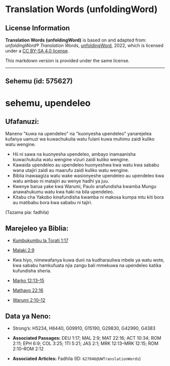 # Translation Words (unfoldingWord)

## License Information

**Translation Words (unfoldingWord)** is based on and adapted from: _unfoldingWord® Translation Words_, [unfoldingWord](https://unfoldingword.org/utw), 2022, which is licensed under a [CC BY-SA 4.0 license](https://creativecommons.org/licenses/by-sa/4.0/legalcode.en).

This markdown version is provided under the same license.



--------------------------------

## Sehemu (id: 575627)

sehemu, upendeleo
=================

Ufafanuzi:
----------

Maneno "kuwa na upendeleo" na "kuonyesha upendeleo" yanarejelea kufanya uamuzi wa kuwachukulia watu fulani kuwa muhimu zaidi kuliko watu wengine.

* Hii ni sawa na kuonyesha upendeleo, ambayo inamaanisha kuwachukulia watu wengine vizuri zaidi kuliko wengine.
* Kawaida upendeleo au upendeleo huonyeshwa kwa watu kwa sababu wana utajiri zaidi au maarufu zaidi kuliko watu wengine.
* Biblia inawaagiza watu wake wasionyeshe upendeleo au upendeleo kwa watu ambao ni matajiri au wenye hadhi ya juu.
* Kwenye barua yake kwa Warumi, Paulo anafundisha kwamba Mungu anawahukumu watu kwa haki na bila upendeleo.
* Kitabu cha Yakobo kinafundisha kwamba ni makosa kumpa mtu kiti bora au matibabu bora kwa sababu ni tajiri.

(Tazama pia: fadhila)

Marejeleo ya Biblia:
--------------------

* [Kumbukumbu la Torati 1:17](https://ref.ly/Deut1:17)
* [Malaki 2:9](https://ref.ly/Mal2:9)
* Kwa hiyo, nimewafanya kuwa duni na kudharauliwa mbele ya watu wote, kwa sababu hamkufuata njia zangu bali mmekuwa na upendeleo katika kufundisha sheria.
* [Marko 12:13–15](https://ref.ly/Mark12:13-Mark12:15)

* [Mathayo 22:16](https://ref.ly/Matt22:16)
* [Warumi 2:10–12](https://ref.ly/Rom2:10-Rom2:12)

Data ya Neno:
-------------

* Strong’s: H5234, H6440, G09910, G15190, G29830, G42990, G4383

* **Associated Passages:** DEU 1:17; MAL 2:9; MAT 22:16; ACT 10:34; ROM 2:11; EPH 6:9; COL 3:25; 1TI 5:21; JAS 2:1; MRK 12:13–MRK 12:15; ROM 2:10–ROM 2:12
* **Associated Articles:** Fadhila (ID: `627046@UWTranslationWords`)

